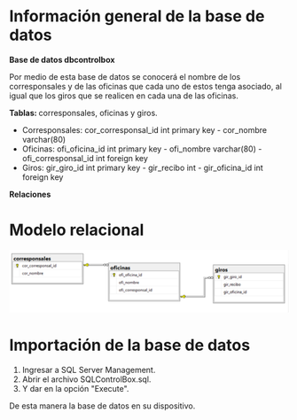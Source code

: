 # <b>Información general de la base de datos</b>

<b>Base de datos dbcontrolbox </b> 

Por medio de esta base de datos se conocerá el nombre de los corresponsales y de las oficinas que cada uno de estos tenga asociado, al igual que los giros que se realicen en cada una de las oficinas. 

<b>Tablas: </b> corresponsales, oficinas y giros.

- Corresponsales: cor_corresponsal_id int primary key - cor_nombre varchar(80)
- Oficinas: ofi_oficina_id int primary key - ofi_nombre varchar(80) - ofi_corresponsal_id int foreign key
- Giros: gir_giro_id int primary key - gir_recibo int - gir_oficina_id int foreign key

<b>Relaciones</b>



# <b>Modelo relacional</b>
![Basic Pipeline](./image.png)


# <b>Importación de la base de datos</b>
1. Ingresar a SQL Server Management. 
2. Abrir el archivo SQLControlBox.sql.
3. Y dar en la opción "Execute".

De esta manera la base de datos en su dispositivo.